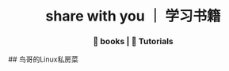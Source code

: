 <h1 align=center>share with you ｜ 学习书籍 </h1>
<h3 align=center>🌈 books | 📰 Tutorials</h3>
## 鸟哥的Linux私房菜
